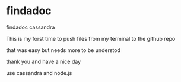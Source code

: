 # findadoc
findadoc cassandra


This is my forst time to push files from my terminal to the github repo


that was easy but needs more to be understod


thank you and have a nice day

use cassandra and node.js



